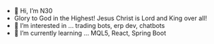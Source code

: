 - 👋 Hi, I’m N30
- Glory to God in the Highest! Jesus Christ is Lord and King over all!
- 👀 I’m interested in ... trading bots, erp dev, chatbots
- 🌱 I’m currently learning ... MQL5, React, Spring Boot


<!---
n30dyn4m1c/n30dyn4m1c is a ✨ special ✨ repository because its `README.md` (this file) appears on your GitHub profile.
You can click the Preview link to take a look at your changes.
--->
